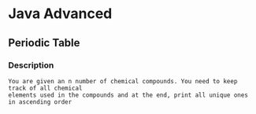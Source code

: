 # Java Advanced

## Periodic Table

### Description
    You are given an n number of chemical compounds. You need to keep track of all chemical 
    elements used in the compounds and at the end, print all unique ones in ascending order

